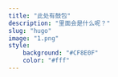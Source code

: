 ```yaml
---
title: "此处有鼓包"
description: "里面会是什么呢？"
slug: "hugo"
image: "1.png"
style:
    background: "#CF8E0F"
    color: "#fff"
---
```

